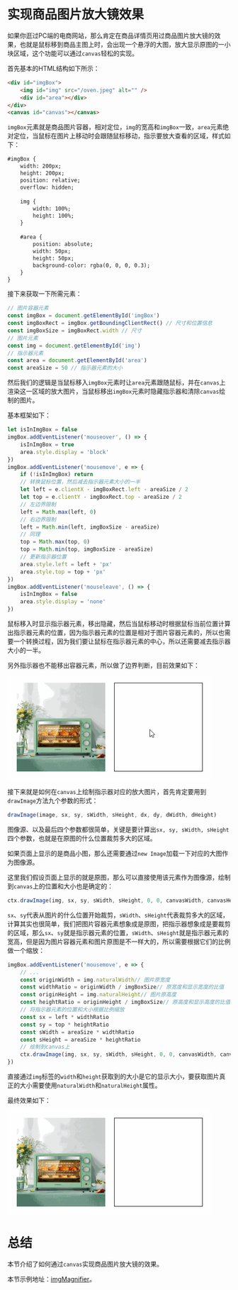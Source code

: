 # 实现商品图片放大镜效果

如果你逛过PC端的电商网站，那么肯定在商品详情页用过商品图片放大镜的效果，也就是鼠标移到商品主图上时，会出现一个悬浮的大图，放大显示原图的一小块区域，这个功能可以通过`canvas`轻松的实现。

首先基本的HTML结构如下所示：

```html
<div id="imgBox">
    <img id="img" src="/oven.jpeg" alt="" />
    <div id="area"></div>
</div>
<canvas id="canvas"></canvas>
```

`imgBox`元素就是商品图片容器，相对定位，`img`的宽高和`imgBox`一致，`area`元素绝对定位，当鼠标在图片上移动时会跟随鼠标移动，指示要放大查看的区域，样式如下：

```less
#imgBox {
    width: 200px;
    height: 200px;
    position: relative;
    overflow: hidden;

    img {
        width: 100%;
        height: 100%;
    }

    #area {
        position: absolute;
        width: 50px;
        height: 50px;
        background-color: rgba(0, 0, 0, 0.3);
    }
}
```

接下来获取一下所需元素：

```js
// 图片容器元素
const imgBox = document.getElementById('imgBox')
const imgBoxRect = imgBox.getBoundingClientRect() // 尺寸和位置信息
const imgBoxSize = imgBoxRect.width // 尺寸
// 图片元素
const img = document.getElementById('img')
// 指示器元素
const area = document.getElementById('area')
const areaSize = 50 // 指示器元素的大小
```

然后我们的逻辑是当鼠标移入`imgBox`元素时让`area`元素跟随鼠标，并在`canvas`上渲染这一区域的放大图片，当鼠标移出`imgBox`元素时隐藏指示器和清除`canvas`绘制的图片。

基本框架如下：

```js
let isInImgBox = false
imgBox.addEventListener('mouseover', () => {
    isInImgBox = true
    area.style.display = 'block'
})
imgBox.addEventListener('mousemove', e => {
    if (!isInImgBox) return
    // 转换鼠标位置，然后减去指示器元素大小的一半
    let left = e.clientX - imgBoxRect.left - areaSize / 2
    let top = e.clientY - imgBoxRect.top - areaSize / 2
    // 左边界限制
    left = Math.max(left, 0)
    // 右边界限制
    left = Math.min(left, imgBoxSize - areaSize)
    // 同理
    top = Math.max(top, 0)
    top = Math.min(top, imgBoxSize - areaSize)
    // 更新指示器位置
    area.style.left = left + 'px'
    area.style.top = top + 'px'
})
imgBox.addEventListener('mouseleave', () => {
    isInImgBox = false
    area.style.display = 'none'
})
```

鼠标移入时显示指示器元素，移出隐藏，然后当鼠标移动时根据鼠标当前位置计算出指示器元素的位置，因为指示器元素的位置是相对于图片容器元素的，所以也需要一个转换过程，因为我们要让鼠标在指示器元素的中心，所以还需要减去指示器大小的一半。

另外指示器也不能移出容器元素，所以做了边界判断，目前效果如下：

![canvas6](./assets/canvas6.gif)

接下来就是如何在`canvas`上绘制指示器对应的放大图片，首先肯定要用到`drawImage`方法九个参数的形式：

```js
drawImage(image, sx, sy, sWidth, sHeight, dx, dy, dWidth, dHeight)
```

图像源、以及最后四个参数都很简单，关键是要计算出`sx, sy, sWidth, sHeight`四个参数，也就是在原图的什么位置裁剪多大的区域。

如果页面上显示的是商品小图，那么还需要通过`new Image`加载一下对应的大图作为图像源。

这里我们假设页面上显示的就是原图，那么可以直接使用该元素作为图像源，绘制到`canvas`上的位置和大小也是确定的：

```js
ctx.drawImage(img, sx, sy, sWidth, sHeight, 0, 0, canvasWidth, canvasHeight)
```

`sx`、`sy`代表从图片的什么位置开始裁剪，`sWidth`、`sHeight`代表裁剪多大的区域，计算其实也很简单，我们把图片容器元素想象成是原图，把指示器想象成是要裁剪的区域，那么`sx`、`sy`就是指示器元素的位置，`sWidth`、`sHeight`就是指示器元素的宽高，但是因为图片容器元素和图片原图是不一样大的，所以需要根据它们的比例做一个缩放：

```js
imgBox.addEventListener('mousemove', e => {
    // ...
    const originWidth = img.naturalWidth// 图片原宽度
    const widthRatio = originWidth / imgBoxSize// 原宽度和显示宽度的比值
    const originHeight = img.naturalHeight// 图片原高度
    const heightRatio = originHeight / imgBoxSize// 原高度和显示高度的比值
    // 将指示器元素的位置和大小根据比例缩放
    const sx = left * widthRatio
    const sy = top * heightRatio
    const sWidth = areaSize * widthRatio
    const sHeight = areaSize * heightRatio
    // 绘制到canvas上
    ctx.drawImage(img, sx, sy, sWidth, sHeight, 0, 0, canvasWidth, canvasHeight)
})
```

直接通过`img`标签的`width`和`height`获取到的大小是它的显示大小，要获取图片真正的大小需要使用`naturalWidth`和`naturalHeight`属性。

最终效果如下：

![canvas7](./assets/canvas7.gif)

# 总结

本节介绍了如何通过`canvas`实现商品图片放大镜的效果。

本节示例地址：[imgMagnifier](https://wanglin2.github.io/canvas-demos/#/imgMagnifier)。
